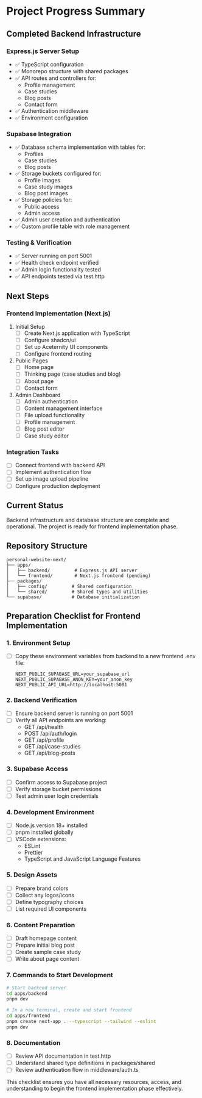 # Project Progress Summary

## Completed Backend Infrastructure

### Express.js Server Setup
- ✅ TypeScript configuration
- ✅ Monorepo structure with shared packages
- ✅ API routes and controllers for:
  - Profile management
  - Case studies
  - Blog posts
  - Contact form
- ✅ Authentication middleware
- ✅ Environment configuration

### Supabase Integration
- ✅ Database schema implementation with tables for:
  - Profiles
  - Case studies
  - Blog posts
- ✅ Storage buckets configured for:
  - Profile images
  - Case study images
  - Blog post images
- ✅ Storage policies for:
  - Public access
  - Admin access
- ✅ Admin user creation and authentication
- ✅ Custom profile table with role management

### Testing & Verification
- ✅ Server running on port 5001
- ✅ Health check endpoint verified
- ✅ Admin login functionality tested
- ✅ API endpoints tested via test.http

## Next Steps

### Frontend Implementation (Next.js)
1. Initial Setup
   - [ ] Create Next.js application with TypeScript
   - [ ] Configure shadcn/ui
   - [ ] Set up Aceternity UI components
   - [ ] Configure frontend routing

2. Public Pages
   - [ ] Home page
   - [ ] Thinking page (case studies and blog)
   - [ ] About page
   - [ ] Contact form

3. Admin Dashboard
   - [ ] Admin authentication
   - [ ] Content management interface
   - [ ] File upload functionality
   - [ ] Profile management
   - [ ] Blog post editor
   - [ ] Case study editor

### Integration Tasks
- [ ] Connect frontend with backend API
- [ ] Implement authentication flow
- [ ] Set up image upload pipeline
- [ ] Configure production deployment

## Current Status
Backend infrastructure and database structure are complete and operational. The project is ready for frontend implementation phase.

## Repository Structure
```
personal-website-next/
├── apps/
│   ├── backend/         # Express.js API server
│   └── frontend/        # Next.js frontend (pending)
├── packages/
│   ├── config/         # Shared configuration
│   └── shared/         # Shared types and utilities
└── supabase/           # Database initialization
```

## Preparation Checklist for Frontend Implementation

### 1. Environment Setup
- [ ] Copy these environment variables from backend to a new frontend .env file:
  ```
  NEXT_PUBLIC_SUPABASE_URL=your_supabase_url
  NEXT_PUBLIC_SUPABASE_ANON_KEY=your_anon_key
  NEXT_PUBLIC_API_URL=http://localhost:5001
  ```

### 2. Backend Verification
- [ ] Ensure backend server is running on port 5001
- [ ] Verify all API endpoints are working:
  - GET /api/health
  - POST /api/auth/login
  - GET /api/profile
  - GET /api/case-studies
  - GET /api/blog-posts

### 3. Supabase Access
- [ ] Confirm access to Supabase project
- [ ] Verify storage bucket permissions
- [ ] Test admin user login credentials

### 4. Development Environment
- [ ] Node.js version 18+ installed
- [ ] pnpm installed globally
- [ ] VSCode extensions:
  - ESLint
  - Prettier
  - TypeScript and JavaScript Language Features

### 5. Design Assets
- [ ] Prepare brand colors
- [ ] Collect any logos/icons
- [ ] Define typography choices
- [ ] List required UI components

### 6. Content Preparation
- [ ] Draft homepage content
- [ ] Prepare initial blog post
- [ ] Create sample case study
- [ ] Write about page content

### 7. Commands to Start Development
```bash
# Start backend server
cd apps/backend
pnpm dev

# In a new terminal, create and start frontend
cd apps/frontend
pnpm create next-app . --typescript --tailwind --eslint
pnpm dev
```

### 8. Documentation
- [ ] Review API documentation in test.http
- [ ] Understand shared type definitions in packages/shared
- [ ] Review authentication flow in middleware/auth.ts

This checklist ensures you have all necessary resources, access, and understanding to begin the frontend implementation phase effectively.